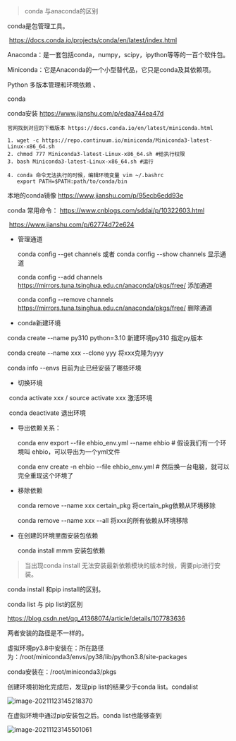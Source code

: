 





> conda 与anaconda的区别

conda是包管理工具。

​	https://docs.conda.io/projects/conda/en/latest/index.html

Anaconda：是一套包括conda，numpy，scipy，ipython等等的一百个软件包。

Miniconda：它是Anaconda的一个小型替代品，它只是conda及其依赖项。



Python 多版本管理和环境依赖 、

conda

 conda安装 https://www.jianshu.com/p/edaa744ea47d

```
官网找到对应的下载版本 https://docs.conda.io/en/latest/miniconda.html

1. wget -c https://repo.continuum.io/miniconda/Miniconda3-latest-Linux-x86_64.sh
2. chmod 777 Miniconda3-latest-Linux-x86_64.sh #给执行权限
3. bash Miniconda3-latest-Linux-x86_64.sh #运行

4. conda 命令无法执行的时候，编辑环境变量 vim ~/.bashrc
   export PATH=$PATH:path/to/conda/bin
```



本地的conda镜像 https://www.jianshu.com/p/95ecb6edd93e



conda 常用命令： https://www.cnblogs.com/sddai/p/10322603.html

​								https://www.jianshu.com/p/62774d72e624



- 管理通道

  conda config --get channels 或者 conda config --show channels   显示通道

  conda config --add channels https://mirrors.tuna.tsinghua.edu.cn/anaconda/pkgs/free/   添加通道

  conda config --remove channels https://mirrors.tuna.tsinghua.edu.cn/anaconda/pkgs/free/  删除通道



-  conda新建环境

  conda create --name py310 python=3.10  新建环境py310 指定py版本

  conda create --name xxx --clone yyy   将xxx克隆为yyy

  conda info --envs   目前为止已经安装了哪些环境



- 切换环境

​		conda activate xxx   /  source activate xxx     激活环境

​		conda deactivate     退出环境



- 导出依赖关系：

  conda env export --file ehbio_env.yml --name ehbio  \# 假设我们有一个环境叫 ehbio，可以导出为一个yml文件

  conda env create -n ehbio --file ehbio_env.yml   \# 然后换一台电脑，就可以完全重现这个环境了

  

- 移除依赖

  conda remove --name xxx  certain_pkg  将certain_pkg依赖从环境移除

  conda remove --name xxx --all   将xxx的所有依赖从环境移除



- 在创建的环境里面安装包依赖

  conda install  mmm 安装包依赖

> 当出现conda install 无法安装最新依赖模块的版本时候，需要pip进行安装。



conda install 和pip install的区别。

conda list  与 pip  list的区别

https://blog.csdn.net/qq_41368074/article/details/107783636



两者安装的路径是不一样的。

虚拟环境py3.8中安装在：所在路径为：/root/miniconda3/envs/py38/lib/python3.8/site-packages

conda安装在：/root/miniconda3/pkgs



创建环境初始化完成后，发现pip list的结果少于conda list。condalist 

![image-20211123145218370](https://i.loli.net/2021/11/23/mhP28QiqnaGOItW.png)



在虚拟环境中通过pip安装包之后。conda list也能够查到

![image-20211123145501061](https://i.loli.net/2021/11/23/YTChLiJxNRrbSMK.png)





